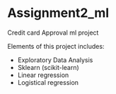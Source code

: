 # Assignment2_ml
Credit card Approval ml project

Elements of this project includes: 

- Exploratory Data Analysis
- Sklearn (scikit-learn)
- Linear regression
- Logistical regression
